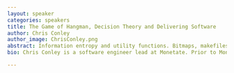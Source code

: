 ```yaml
---
layout: speaker
categories: speakers
title: The Game of Hangman, Decision Theory and Delivering Software
author: Chris Conley
author_image: ChrisConley.png
abstract: Information entropy and utility functions. Bitmaps, makefiles and python generators. Who knew the seemingly simple game of hangman could be so much fun? And what does it all have to do with delivering software?<br/>During the talk, we'll solve the game starting with our naive childhood strategy then improve the strategy with some simple decision theory tricks. Along the way, we'll build a model for feedback, information gain and failure that we can apply directly to the way we deliver software.
bio: Chris Conley is a software engineer lead at Monetate. Prior to Monetate he co-founded an accelerator-backed startup, Houdini and a mobile train app, iSepta.org.

---
```

